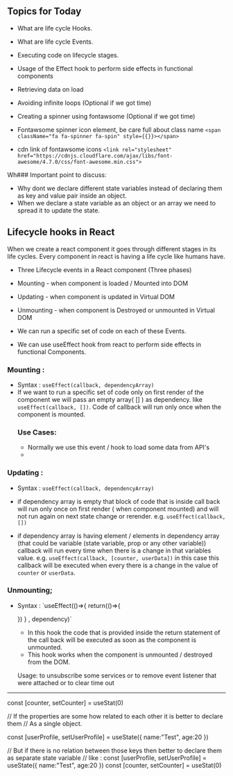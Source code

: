 ## Topics for Today

- What are life cycle Hooks.
- What are life cycle Events.
- Executing code on lifecycle stages.
- Usage of the Effect hook to perform side effects in functional components
- Retrieving data on load
- Avoiding infinite loops (Optional if we got time)
- Creating a spinner using fontawsome (Optional if we got time)

- Fontawsome spinner icon element, be care full about class name
`<span className="fa fa-spinner fa-spin" style={{}}></span>`

- cdn link of fontawsome icons
`<link rel="stylesheet" href="https://cdnjs.cloudflare.com/ajax/libs/font-awesome/4.7.0/css/font-awesome.min.css">`

Wh### Important point to discuss:
- Why dont we declare different state variables instead of declaring them as key and value pair inside an object.
- When we declare a state variable as an object or an array we need to spread it to update the state.

## Lifecycle hooks in React

When we create a react component it goes through different stages in its life cycles.
Every component in react is having a life cycle like humans have.

- Three Lifecycle events in a React component (Three phases)

- Mounting -  when component is loaded / Mounted into  DOM
- Updating -  when component is updated in Virtual DOM
- Unmounting -  when component is Destroyed or unmounted in Virtual DOM

- We can run a specific set of code on each of these Events.
- We can use useEffect hook from react to perform side effects in functional Components.


### Mounting : 

- Syntax : `useEffect(callback, dependencyArray)`
- If we want to run a specific set of code only on first render of the component we will pass an empty
    array( [] ) as dependency. like `useEffect(callback, [])`. Code of callback will run only once
    when the component is mounted.
    ### Use Cases:
    - Normally we use this event / hook to load some data from API's
    -

### Updating :

- Syntax : `useEffect(callback, dependencyArray)`

- if dependency array is empty that block of code that is inside call back will run only once on first render ( when component mounted) and 
    will not run again on next state change or rerender. e.g. `useEffect(callback, [])`

- if dependency array is having element / elements in dependency array (that could be variable (state variable, prop or any other variable))
    callback will run every time when there is a change in that variables value.
    e.g. `useEffect(callback, [counter, userData])` in this case this callback will be executed when every there is a change in the value of
    `counter` or `userData`.

### Unmounting;

-   Syntax : `useEffect(()=>{
    return(()=>{

    })
} , dependency)`

    - In this hook the code that is provided inside the return statement of the call back will be executed as soon as the component is unmounted.
    - This hook works when the component is unmounted / destroyed from the DOM.

    Usage: to unsubscribe some services or to remove event listener that were attached or to clear time out


------------------------------------------------------------------------------------
const [counter, setCounter] = useStat(0)

// If the properties are some how related to each other it is better to declare them
// As a single object.

const [userProfile, setUserProfile] = useState({
    name:"Test",
    age:20
})

// But if there is no relation between those keys then better to declare them as separate state variable
// like :
const [userProfile, setUserProfile] = useState({
    name:"Test",
    age:20
})
const [counter, setCounter] = useStat(0)


